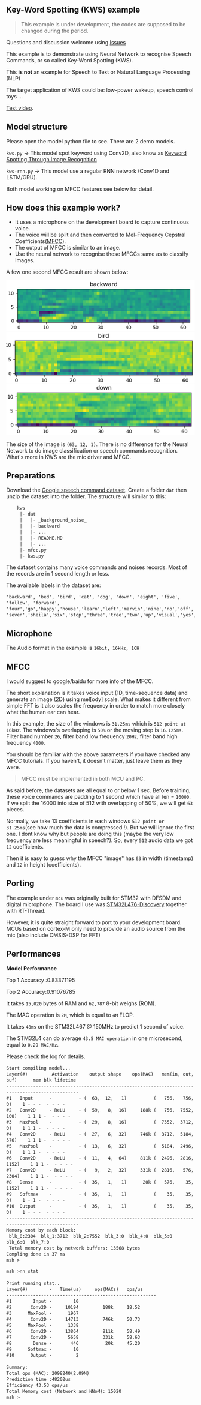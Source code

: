 ## Key-Word Spotting (KWS) example

> This example is under development, the codes are supposed to be changed during the period.

Questions and discussion welcome using [Issues](https://github.com/majianjia/nnom/issues)

This example is to demonstrate using Neural Network to recognise Speech Commands, or so called Key-Word Spotting (KWS).

This **is not** an example for Speech to Text or Natural Language Processing (NLP)

The target application of KWS could be: low-power wakeup, speech control toys ...

[Test video](https://youtu.be/d9zxbZM_4D0). 

## Model structure

Please open the model python file to see. There are 2 demo models. 

`kws.py` -> This model spot keyword using Conv2D, also know as [Keyword Spotting Through Image Recognition](https://arxiv.org/abs/1803.03759)

`kws-rnn.py` -> This model use a regular RNN network (Conv1D and LSTM/GRU).

Both model working on MFCC features see below for detail. 


## How does this example work?

- It uses a microphone on the development board to capture continuous voice. 
- The voice will be split and then converted to Mel-Frequency Cepstral Coefficients([MFCC](https://en.wikipedia.org/wiki/Mel-frequency_cepstrum)).
- The output of MFCC is similar to an image.
- Use the neural network to recognise these MFCCs same as to classify images. 

A few one second MFCC result are shown below:

![](docs/kws_mfcc_example1.png)
![](docs/kws_mfcc_example2.png)
![](docs/kws_mfcc_example3.png)

The size of the image is `(63, 12, 1)`. 
There is no difference for the Neural Network to do image classification or speech commands recognition. What's more in KWS are the mic driver and MFCC. 

## Preparations

Download the [Google speech command dataset](http://download.tensorflow.org/data/speech_commands_v0.02.tar.gz).
Create a folder `dat` then unzip the dataset into the folder. 
The structure will similar to this:

~~~
    kws
     |- dat
     |   |- _background_noise_
     |   |- backward
     |   |- ...
     |   |- README.MD
     |   |- ...
     |- mfcc.py
     |- kws.py
~~~

The dataset contains many voice commands and noises records. Most of the records are in 1 second length or less. 

The available labels in the dataset are:
~~~
'backward', 'bed', 'bird', 'cat', 'dog', 'down', 'eight', 'five', 'follow', 'forward',
'four','go','happy','house','learn','left','marvin','nine','no','off','on','one','right',
'seven','sheila','six','stop','three','tree','two','up','visual','yes','zero'
~~~

## Microphone

The Audio format in the example is `16bit, 16kHz, 1CH`

## MFCC

I would suggest to google/baidu for more info of the MFCC. 

The short explanation is it takes voice input (1D, time-sequence data) and generate an image (2D) using mel[ody] scale. What makes it different from simple FFT is it also scales the frequency in order to match more closely what the human ear can hear.

In this example, the size of the windows is `31.25ms` which is `512 point at 16kHz`. The windows's overlapping is `50%` or the moving step is `16.125ms`. Filter band number `26`, filter band low frequency `20Hz`, filter band high frequency  `4000`. 

You should be familiar with the above parameters if you have checked any MFCC tutorials. If you haven't, it doesn't matter, just leave them as they were. 

> MFCC must be implemented in both MCU and PC. 

As said before, the datasets are all equal to or below 1 sec. Before training, these voice commands are padding to 1 second which have all len = `16000`. If we split the 16000 into size of 512 with overlapping of 50%, we will get `63` pieces.  

Normally, we take 13 coefficients in each windows `512 point or 31.25ms`(see how much the data is compressed !). But we will ignore the first one. I dont know why but people are doing this (maybe the very low frequency are less meaningful in speech?). So, every `512` audio data we got `12` coefficients.

Then it is easy to guess why the MFCC "image" has `63` in width (timestamp) and `12` in height (coefficients). 


## Porting

The example under `mcu` was originally built for STM32 with DFSDM and digital microphone. The board I use was [STM32L476-Discovery](https://www.st.com/en/evaluation-tools/32l476gdiscovery.html) together with RT-Thread. 

However, it is quite straight forward to port to your development board. 
MCUs based on cortex-M only need to provide an audio source from the mic (also include CMSIS-DSP for FFT)


## Performances

**Model Performance**

Top 1 Accuracy :0.83371195

Top 2 Accuracy:0.91076785

It takes `15,020` bytes of RAM and `62,787` 8-bit weighs (ROM). 

The MAC operation is `2M`, which is equal to `4M` FLOP. 

It takes `48ms` on the STM32L467 @ 150MHz to predict 1 second of voice. 

The STM32L4 can do average `43.5 MAC operation` in one microsecond, equal to `0.29 MAC/Hz`. 

Please check the log for details.


~~~
Start compiling model...
Layer(#)         Activation    output shape    ops(MAC)   mem(in, out, buf)      mem blk lifetime
-------------------------------------------------------------------------------------------------
#1   Input      -          - (  63,  12,   1)          (   756,   756,     0)    1 - - -  - - - - 
#2   Conv2D     - ReLU     - (  59,   8,  16)     188k (   756,  7552,   100)    1 1 1 -  - - - - 
#3   MaxPool    -          - (  29,   8,  16)          (  7552,  3712,     0)    1 1 1 -  - - - - 
#4   Conv2D     - ReLU     - (  27,   6,  32)     746k (  3712,  5184,   576)    1 1 1 -  - - - - 
#5   MaxPool    -          - (  13,   6,  32)          (  5184,  2496,     0)    1 1 1 -  - - - - 
#6   Conv2D     - ReLU     - (  11,   4,  64)     811k (  2496,  2816,  1152)    1 1 1 -  - - - - 
#7   Conv2D     - ReLU     - (   9,   2,  32)     331k (  2816,   576,  2304)    1 1 1 -  - - - - 
#8   Dense      -          - (  35,   1,   1)      20k (   576,    35,  1152)    1 1 1 -  - - - - 
#9   Softmax    -          - (  35,   1,   1)          (    35,    35,     0)    1 - 1 -  - - - - 
#10  Output     -          - (  35,   1,   1)          (    35,    35,     0)    1 - - -  - - - - 
-------------------------------------------------------------------------------------------------
Memory cost by each block:
 blk_0:2304  blk_1:3712  blk_2:7552  blk_3:0  blk_4:0  blk_5:0  blk_6:0  blk_7:0  
 Total memory cost by network buffers: 13568 bytes
Compling done in 37 ms
msh >

~~~

~~~
msh >nn_stat

Print running stat..
Layer(#)        -   Time(us)     ops(MACs)   ops/us 
--------------------------------------------------------
#1        Input -        10                  
#2       Conv2D -     10194         188k     18.52
#3      MaxPool -      1967                  
#4       Conv2D -     14713         746k     50.73
#5      MaxPool -      1338                  
#6       Conv2D -     13864         811k     58.49
#7       Conv2D -      5658         331k     58.63
#8        Dense -       446          20k     45.20
#9      Softmax -        10                  
#10      Output -         2                  

Summary:
Total ops (MAC): 2098240(2.09M)
Prediction time :48202us
Efficiency 43.53 ops/us
Total Memory cost (Network and NNoM): 15020
msh > 
~~~






